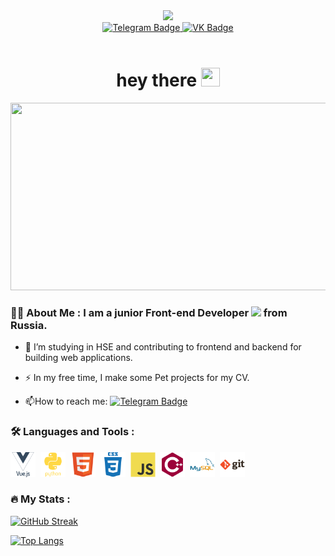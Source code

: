 <div id="header" align="center">
  <img src="https://media.giphy.com/media/jS1neGDOkaHmn36A6D/giphy.gif" width="500"/>
  
  <div id="badges">
    <a href="https://t.me/marshalles">
      <img src="https://img.shields.io/badge/Telegram-blue?logo=telegram&logoColor=white&style=for-the-badge" alt="Telegram Badge"/>
    </a>
    <a href="https://vk.com/shadowsdietwicee">
      <img src="https://img.shields.io/badge/VKontante-blue?logo=vk&logoColor=white&style=for-the-badge" alt="VK Badge"/>
    </a>
  </div>
  <img src="https://komarev.com/ghpvc/?username=l1nk0r&style=flat-square&color=blue" alt=""/>
  <h1>
    hey there
    <img src="https://media.giphy.com/media/hvRJCLFzcasrR4ia7z/giphy.gif" width="30px" height="30px"/>
  </h1>
</div>

<div align="center">
  <img src="https://media.giphy.com/media/3oEdva2j2viubNhSes/giphy.gif" width="600" height="300"/>
</div>



### :man_technologist: About Me : I am a junior Front-end Developer <img src="https://media.giphy.com/media/WUlplcMpOCEmTGBtBW/giphy.gif" width="30"> from Russia.

- :telescope: I’m studying in HSE and contributing to frontend and backend for building web applications.

- :zap: In my free time, I make some Pet projects for my CV.

- :mailbox:How to reach me: [![Telegram Badge](https://img.shields.io/badge/-l1nk0r-blue?style=flat&logo=telegram&logoColor=white)](https://t.me/marshalles)



### :hammer_and_wrench: Languages and Tools :
<div>
  <img src="https://github.com/devicons/devicon/blob/master/icons/vuejs/vuejs-plain-wordmark.svg" title="VueJs" alt="Vue" width="40" height="40"/>&nbsp;
  <img src="https://github.com/devicons/devicon/blob/master/icons/python/python-plain-wordmark.svg" title="Python" alt="Python" width="40" height="40"/>&nbsp;
  <img src="https://github.com/devicons/devicon/blob/master/icons/html5/html5-original.svg" title="HTML5" alt="HTML" width="40" height="40"/>&nbsp;
  <img src="https://github.com/devicons/devicon/blob/master/icons/css3/css3-plain-wordmark.svg" title="CSS3" alt="CSS" width="40" height="40"/>&nbsp;
  <img src="https://github.com/devicons/devicon/blob/master/icons/javascript/javascript-original.svg" title="JavaScript" alt="JavaScript" width="40" height="40"/>&nbsp;
  <img src="https://github.com/devicons/devicon/blob/master/icons/cplusplus/cplusplus-plain.svg" title="C++" alt="cplusplus" width="40" height="40"/>&nbsp;
  <img src="https://github.com/devicons/devicon/blob/master/icons/mysql/mysql-original-wordmark.svg" title="MySQL" alt="MySQL" width="40" height="40"/>&nbsp;
  <img src="https://github.com/devicons/devicon/blob/master/icons/git/git-original-wordmark.svg" title="Git" **alt="Git" width="40" height="40"/>
</div>


### :fire: My Stats :
[![GitHub Streak](http://github-readme-streak-stats.herokuapp.com?user=your-github-username&theme=dark&background=000000)](https://git.io/streak-stats)

[![Top Langs](https://github-readme-stats.vercel.app/api/top-langs/?username=l1nk0r&layout=compact&theme=vision-friendly-dark)](https://github.com/anuraghazra/github-readme-stats)

